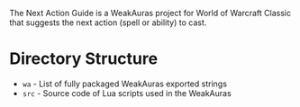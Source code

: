 The Next Action Guide is a WeakAuras project for World of Warcraft Classic that suggests the next action (spell or ability) to cast.

# Directory Structure

- `wa` - List of fully packaged WeakAuras exported strings
- `src` - Source code of Lua scripts used in the WeakAuras